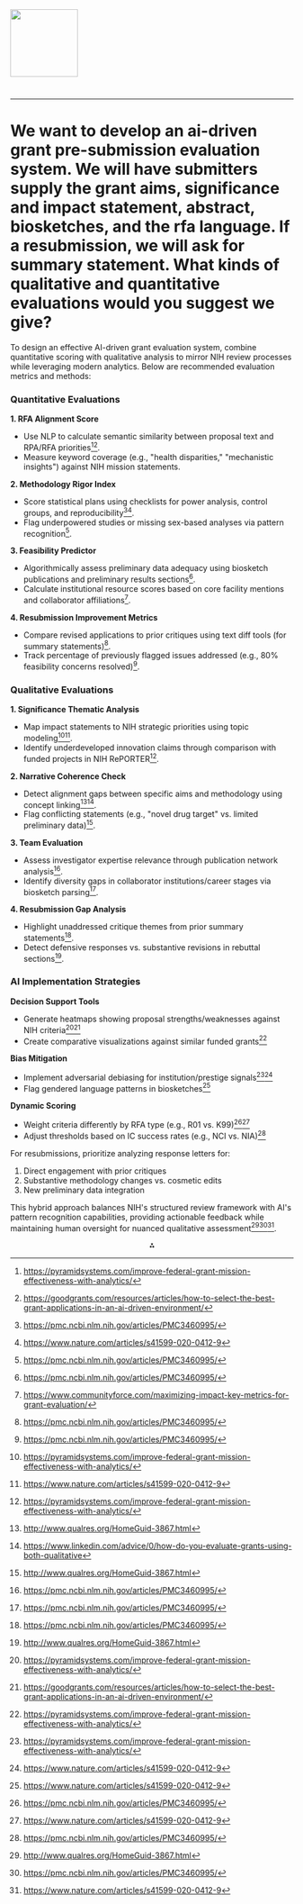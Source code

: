 <img src="https://r2cdn.perplexity.ai/pplx-full-logo-primary-dark%402x.png" class="logo" width="120"/>

# 

---

# We want to develop an ai-driven grant pre-submission evaluation system. We will have submitters supply the grant aims, significance and impact statement, abstract, biosketches, and the rfa language. If a resubmission, we will ask for summary statement. What kinds of qualitative and quantitative evaluations would you suggest we give?

To design an effective AI-driven grant evaluation system, combine quantitative scoring with qualitative analysis to mirror NIH review processes while leveraging modern analytics. Below are recommended evaluation metrics and methods:

### Quantitative Evaluations

**1. RFA Alignment Score**

- Use NLP to calculate semantic similarity between proposal text and RPA/RFA priorities[^2][^4].
- Measure keyword coverage (e.g., "health disparities," "mechanistic insights") against NIH mission statements.

**2. Methodology Rigor Index**

- Score statistical plans using checklists for power analysis, control groups, and reproducibility[^6][^8].
- Flag underpowered studies or missing sex-based analyses via pattern recognition[^6].

**3. Feasibility Predictor**

- Algorithmically assess preliminary data adequacy using biosketch publications and preliminary results sections[^6].
- Calculate institutional resource scores based on core facility mentions and collaborator affiliations[^1].

**4. Resubmission Improvement Metrics**

- Compare revised applications to prior critiques using text diff tools (for summary statements)[^6].
- Track percentage of previously flagged issues addressed (e.g., 80% feasibility concerns resolved)[^6].


### Qualitative Evaluations

**1. Significance Thematic Analysis**

- Map impact statements to NIH strategic priorities using topic modeling[^2][^8].
- Identify underdeveloped innovation claims through comparison with funded projects in NIH RePORTER[^2].

**2. Narrative Coherence Check**

- Detect alignment gaps between specific aims and methodology using concept linking[^3][^7].
- Flag conflicting statements (e.g., "novel drug target" vs. limited preliminary data)[^3].

**3. Team Evaluation**

- Assess investigator expertise relevance through publication network analysis[^6].
- Identify diversity gaps in collaborator institutions/career stages via biosketch parsing[^6].

**4. Resubmission Gap Analysis**

- Highlight unaddressed critique themes from prior summary statements[^6].
- Detect defensive responses vs. substantive revisions in rebuttal sections[^3].


### AI Implementation Strategies

**Decision Support Tools**

- Generate heatmaps showing proposal strengths/weaknesses against NIH criteria[^2][^4]
- Create comparative visualizations against similar funded grants[^2]

**Bias Mitigation**

- Implement adversarial debiasing for institution/prestige signals[^2][^8]
- Flag gendered language patterns in biosketches[^8]

**Dynamic Scoring**

- Weight criteria differently by RFA type (e.g., R01 vs. K99)[^6][^8]
- Adjust thresholds based on IC success rates (e.g., NCI vs. NIA)[^6]

For resubmissions, prioritize analyzing response letters for:

1. Direct engagement with prior critiques
2. Substantive methodology changes vs. cosmetic edits
3. New preliminary data integration

This hybrid approach balances NIH's structured review framework with AI's pattern recognition capabilities, providing actionable feedback while maintaining human oversight for nuanced qualitative assessment[^3][^6][^8].

<div style="text-align: center">⁂</div>

[^1]: https://www.communityforce.com/maximizing-impact-key-metrics-for-grant-evaluation/

[^2]: https://pyramidsystems.com/improve-federal-grant-mission-effectiveness-with-analytics/

[^3]: http://www.qualres.org/HomeGuid-3867.html

[^4]: https://goodgrants.com/resources/articles/how-to-select-the-best-grant-applications-in-an-ai-driven-environment/

[^5]: https://www.fundsforngos.org/how-to-write-a-proposal/why-you-should-include-an-evaluation-methodology-in-grant-proposals/

[^6]: https://pmc.ncbi.nlm.nih.gov/articles/PMC3460995/

[^7]: https://www.linkedin.com/advice/0/how-do-you-evaluate-grants-using-both-qualitative

[^8]: https://www.nature.com/articles/s41599-020-0412-9

[^9]: https://wp.stolaf.edu/iea/resources-for-faculty-and-staff/grant-project-evaluation/

[^10]: https://www.fema.gov/sites/default/files/documents/fema_fy22-bric-qualitative-evaluation-criteria-psm.pdf

[^11]: https://www.linkedin.com/pulse/how-write-grant-evaluation-plan-queen-israel-mo3rc

[^12]: https://pmc.ncbi.nlm.nih.gov/articles/PMC7176071/

[^13]: https://www.linkedin.com/pulse/quantitative-vs-qualitative-methods-program-queen-israel-u3f4f

[^14]: https://www.communityforce.com/the-future-of-grant-management-how-communityforce-leverages-ai-for-natural-language-search-detection-and-application-summarization/

[^15]: https://knowledge.uchicago.edu/record/13982/files/How-qualitative-criteria-can-improve-the-assessment-process-of-interdisciplinary-research-proposals.pdf

[^16]: https://www.communityforce.com/measuring-what-matters-the-essential-guide-to-grant-reporting-metrics-kpis/

[^17]: https://pmc.ncbi.nlm.nih.gov/articles/PMC10520738/

[^18]: http://aaas-iuse.org/resource/writing-research-and-evaluation-plans-for-nsf-grants-how-are-they-similar-and-different/

[^19]: https://jamanetwork.com/journals/jamanetworkopen/fullarticle/2809841

